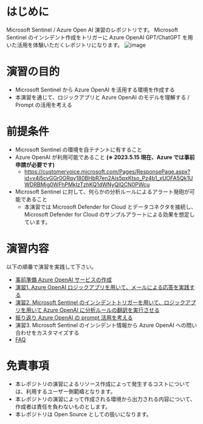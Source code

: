 # はじめに
Microsoft Sentinel / Azure Open AI 演習のレポジトリです。
Microsoft Sentinel のインシデント作成をトリガーに Azure OpenAI GPT/ChatGPT を用いた活用を体験いただくレポジトリになります。
![image](https://github.com/hisashin0728/SentinelAzureOpenAI/assets/55295601/96135a01-3aff-471a-8a37-0c373fd50db4)

# 演習の目的
- Microsoft Sentinel から Azure OpenAI を活用する環境を作成する
- 本演習を通じて、ロジックアプリと Azure OpenAI のモデルを理解する / Prompt の活用を考える

# 前提条件
- Microsoft Sentinel の環境を自テナントに有すること
- Azure OpenAI が利用可能であること **(※ 2023.5.15 現在、Azure では事前申請が必要です)**
  -   https://customervoice.microsoft.com/Pages/ResponsePage.aspx?id=v4j5cvGGr0GRqy180BHbR7en2Ais5pxKtso_Pz4b1_xUOFA5Qk1UWDRBMjg0WFhPMkIzTzhKQ1dWNyQlQCN0PWcu
- Microsoft Sentinel に対して、何らかの分析ルールによるアラート発砲が可能であること
  -   本演習では Microsoft Defender for Cloud とデータコネクタを接続し、Microsoft Defender for Cloud のサンプルアラートによる効果を想定しています。

# 演習内容
以下の順番で演習を実践して下さい。
- [事前準備 Azure OpenAI サービスの作成](https://github.com/hisashin0728/SentinelAzureOpenAI/blob/main/preconfiguration.md)
- [演習1. Azure OpenAI ロジックアプリを用いて、メールによる応答を実践する](https://github.com/hisashin0728/SentinelAzureOpenAI/blob/main/Work1.md)
- [演習2. Microsoft Sentinel のインシデントトリガーを用いて、ロジックアプリを用いて Azure OpenAI に分析ルールの翻訳を実行させる](https://github.com/hisashin0728/SentinelAzureOpenAI/blob/main/Work2.md)
- [振り返り Azure OpenAI の prompt 活用を考える](https://github.com/hisashin0728/SentinelAzureOpenAI/blob/main/Work3.md)
- 演習3. Microsoft Sentinel のインシデント情報から Azure OpenAI への問い合わせをカスタマイズする
- [FAQ](https://github.com/hisashin0728/SentinelAzureOpenAI/blob/main/FAQ.md)

# 免責事項
- 本レポジトリの演習によるリソース作成によって発生するコストについては、利用するユーザー側範疇となります。
- 本レポジトリの演習によって作成される環境から出力される内容について、作成者は責任を負わないものとします。
- 本レポジトリは Open Source としての扱いになります。 

